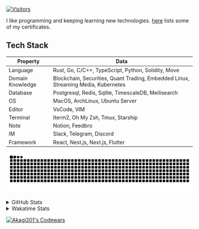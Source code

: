 <!-- markdownlint-disable MD041 MD010 MD033 -->
[![Visitors](https://api.visitorbadge.io/api/daily?path=Akagi201%2FAkagi201&label=Visitors%20Today&countColor=%2337d67a)](https://visitorbadge.io/status?path=Akagi201%2FAkagi201)

I like programming and keeping learning new technologies. [here](https://github.com/Akagi201/blockchain) lists some of my certificates.

## Tech Stack

| Property         	| Data                                                                               	|
|------------------	|------------------------------------------------------------------------------------	|
| Language         	| Rust, Go, C/C++, TypeScript, Python, Solidity, Move                                 |
| Domain Knowledge 	| Blockchain, Securities, Quant Trading, Embedded Linux, Streaming Media, Kubernetes 	|
| Database         	| Postgresql, Redis, Sqlite, TimescaleDB, Meilisearch                                 |
| OS               	| MacOS, ArchLinux, Ubuntu Server                                                     |
| Editor           	| VsCode, VIM                                                                        	|
| Terminal          | Iterm2, Oh My Zsh, Tmux, Starship                                                   |
| Note             	| Notion, Feedbro                                                                    	|
| IM               	| Slack, Telegram, Discord                                                            |
| Framework         | React, Nest.js, Next.js, Flutter                                                   	|

[![github contribution grid snake animation](https://raw.githubusercontent.com/Akagi201/Akagi201/output/github-contribution-grid-snake.svg#gh-light-mode-only)](https://github.com/Akagi201)

<details>
<summary>GitHub Stats</summary>
  <a href="https://github.com/Akagi201"><img alt="Profile Detail" src="https://raw.githubusercontent.com/Akagi201/Akagi201/master/profile-summary-card-output/dracula/0-profile-details.svg" /></a>
  <a href="https://github.com/Akagi201"><img alt="Github Stats" src="https://raw.githubusercontent.com/Akagi201/Akagi201/master/profile-summary-card-output/dracula/3-stats.svg" /></a>
  <a href="https://github.com/Akagi201"><img alt="Lang By Commits" src="https://raw.githubusercontent.com/Akagi201/Akagi201/master/profile-summary-card-output/dracula/2-most-commit-language.svg" /></a>
</details>

<details>
<summary>Wakatime Stats</summary>
<br>

<!--START_SECTION:waka-->

```txt
From: 31 May 2023 - To: 07 June 2023

Total Time: 57 hrs 56 mins

Other      42 hrs 48 mins  ██████████████████▒░░░░░░   73.90 %
Rust       10 hrs 9 mins   ████▒░░░░░░░░░░░░░░░░░░░░   17.53 %
sh         3 hrs 45 mins   █▓░░░░░░░░░░░░░░░░░░░░░░░   06.48 %
Markdown   41 mins         ▒░░░░░░░░░░░░░░░░░░░░░░░░   01.19 %
TOML       21 mins         ░░░░░░░░░░░░░░░░░░░░░░░░░   00.62 %
tmux       3 mins          ░░░░░░░░░░░░░░░░░░░░░░░░░   00.09 %
INI        1 min           ░░░░░░░░░░░░░░░░░░░░░░░░░   00.05 %
Solidity   1 min           ░░░░░░░░░░░░░░░░░░░░░░░░░   00.04 %
Go         1 min           ░░░░░░░░░░░░░░░░░░░░░░░░░   00.04 %
Bash       0 secs          ░░░░░░░░░░░░░░░░░░░░░░░░░   00.02 %
```

<!--END_SECTION:waka-->

</details>

<a href="https://www.codewars.com/users/Akagi201"><img alt="Akagi201's Codewars" src="https://www.codewars.com/users/Akagi201/badges/small"></a>
